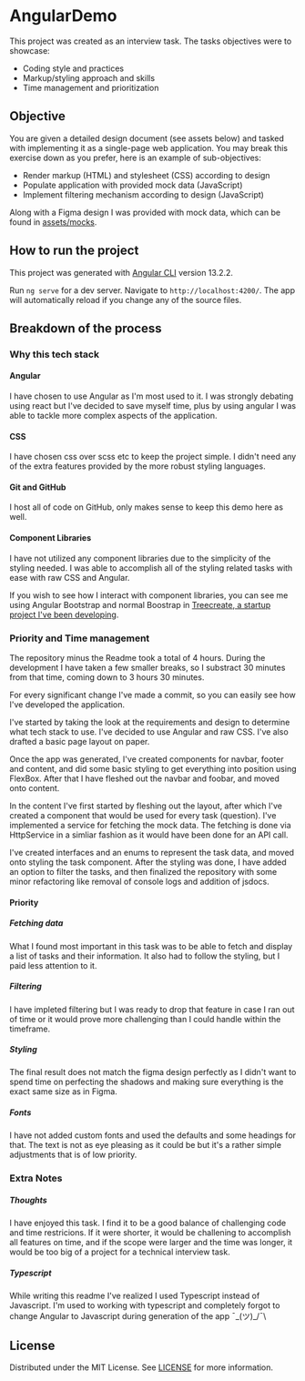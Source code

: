 # AngularDemo

This project was created as an interview task. The tasks objectives were to showcase:

- Coding style and practices
- Markup/styling approach and skills
- Time management and prioritization

## Objective

You are given a detailed design document (see assets below) and tasked with implementing it as a single-page web application. You may break this exercise down as you prefer, here is an example of sub-objectives:

- Render markup (HTML) and stylesheet (CSS) according to design
- Populate application with provided mock data (JavaScript)
- Implement filtering mechanism according to design (JavaScript)

Along with a Figma design I was provided with mock data, which can be found in [assets/mocks](https://github.com/Kwandes/angular-demo/blob/main/src/assets/mocks/tasks.json).

## How to run the project

This project was generated with [Angular CLI](https://github.com/angular/angular-cli) version 13.2.2.

Run `ng serve` for a dev server. Navigate to `http://localhost:4200/`. The app will automatically reload if you change any of the source files.

## Breakdown of the process

### Why this tech stack

#### Angular

I have chosen to use Angular as I'm most used to it. I was strongly debating using react but I've decided to save myself time, plus by using angular I was able to tackle more complex aspects of the application.

#### CSS

I have chosen css over scss etc to keep the project simple. I didn't need any of the extra features provided by the more robust styling languages.

#### Git and GitHub

I host all of code on GitHub, only makes sense to keep this demo here as well.

#### Component Libraries

I have not utilized any component libraries due to the simplicity of the styling needed. I was able to accomplish all of the styling related tasks with ease with raw CSS and Angular.

If you wish to see how I interact with component libraries, you can see me using Angular Bootstrap and normal Boostrap in [Treecreate, a startup project I've been developing](https://github.com/treecreate/webstore).

### Priority and Time management

The repository minus the Readme took a total of 4 hours. During the development I have taken a few smaller breaks, so I substract 30 minutes from that time, coming down to 3 hours 30 minutes.

For every significant change I've made a commit, so you can easily see how I've developed the application.

I've started by taking the look at the requirements and design to determine what tech stack to use. I've decided to use Angular and raw CSS. I've also drafted a basic page layout on paper.

Once the app was generated, I've created components for navbar, footer and content, and did some basic styling to get everything into position using FlexBox. After that I have fleshed out the navbar and foobar, and moved onto content.

In the content I've first started by fleshing out the layout, after which I've created a component that would be used for every task (question).
I've implemented a service for fetching the mock data. The fetching is done via HttpService in a simliar fashion as it would have been done for an API call.

I've created interfaces and an enums to represent the task data, and moved onto styling the task component. After the styling was done, I have added an option to filter the tasks, and then finalized the repository with some minor refactoring like removal of console logs and addition of jsdocs.

#### Priority

##### Fetching data

What I found most important in this task was to be able to fetch and display a list of tasks and their information. It also had to follow the styling, but I paid less attention to it.

##### Filtering

I have impleted filtering but I was ready to drop that feature in case I ran out of time or it would prove more challenging than I could handle within the timeframe.

##### Styling

The final result does not match the figma design perfectly as I didn't want to spend time on perfecting the shadows and making sure everything is the exact same size as in Figma.

##### Fonts

I have not added custom fonts and used the defaults and some headings for that. The text is not as eye pleasing as it could be but it's a rather simple adjustments that is of low priority.

### Extra Notes

##### Thoughts

I have enjoyed this task. I find it to be a good balance of challenging code and time restricions. If it were shorter, it would be challening to accomplish all features on time, and if the scope were larger and the time was longer, it would be too big of a project for a technical interview task.

##### Typescript

While writing this readme I've realized I used Typescript instead of Javascript. I'm used to working with typescript and completely forgot to change Angular to Javascript during generation of the app ¯\_(ツ)\_/¯\

## License

Distributed under the MIT License. See [LICENSE](https://github.com/Kwandes/angular-demo/blob/main/LICENSE) for more information.
